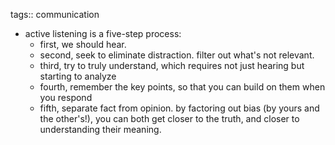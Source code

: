 tags:: communication

- active listening is a five-step process:
	- first, we should hear.
	- second, seek to eliminate distraction. filter out what's not relevant.
	- third, try to truly understand, which requires not just hearing but starting to analyze
	- fourth, remember the key points, so that you can build on them when you respond
	- fifth, separate fact from opinion. by factoring out bias (by yours and the other's!), you can both get closer to the truth, and closer to understanding their meaning.